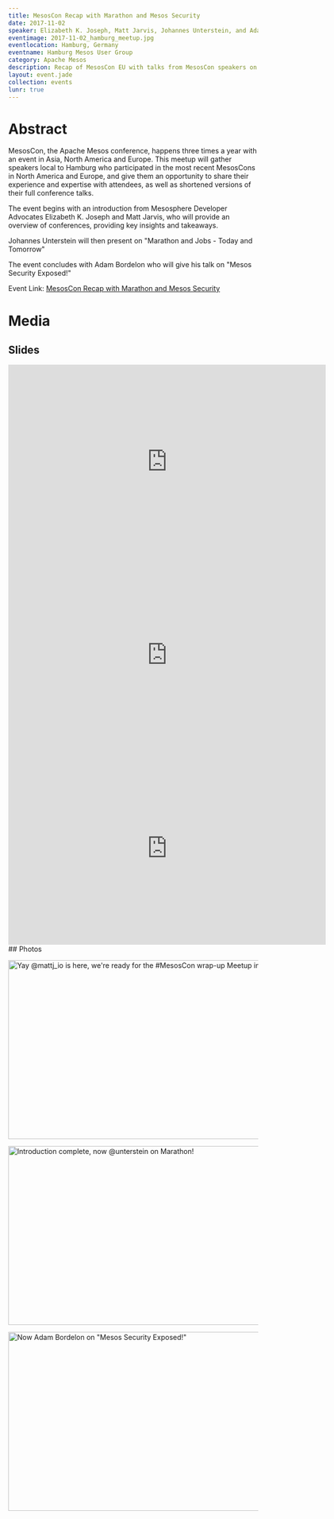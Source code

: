 ```yaml
---
title: MesosCon Recap with Marathon and Mesos Security
date: 2017-11-02
speaker: Elizabeth K. Joseph, Matt Jarvis, Johannes Unterstein, and Adam Bordelon
eventimage: 2017-11-02_hamburg_meetup.jpg
eventlocation: Hamburg, Germany
eventname: Hamburg Mesos User Group
category: Apache Mesos
description: Recap of MesosCon EU with talks from MesosCon speakers on Marathon and Mesos Security
layout: event.jade
collection: events
lunr: true
---
```


# Abstract

MesosCon, the Apache Mesos conference, happens three times a year with an event in Asia, North America and Europe. This meetup will gather speakers local to Hamburg who participated in the most recent MesosCons in North America and Europe, and give them an opportunity to share their experience and expertise with attendees, as well as shortened versions of their full conference talks.

The event begins with an introduction from Mesosphere Developer Advocates Elizabeth K. Joseph and Matt Jarvis, who will provide an overview of conferences, providing key insights and takeaways.

Johannes Unterstein will then present on "Marathon and Jobs - Today and Tomorrow"

The event concludes with Adam Bordelon who will give his talk on "Mesos Security Exposed!"

Event Link: [MesosCon Recap with Marathon and Mesos Security](https://www.meetup.com/Hamburg-Mesos-User-Group/events/244085454/)

# Media
## Slides

<iframe src="https://docs.google.com/presentation/d/1F3gT1nGAdrBezvZqzSGVHpjQJMFq5Da0fM6xVnn4UXI/embed?start=false&loop=false&delayms=3000" frameborder="0" width="640" height="389" allowfullscreen="true" mozallowfullscreen="true" webkitallowfullscreen="true"></iframe>

<iframe src="https://docs.google.com/presentation/d/1OkYuMRSaHV7xirTMzZfc1R6eh_KH-RG-VR1N9ATmh5s/embed?start=false&loop=false&delayms=3000" frameborder="0" width="640" height="389" allowfullscreen="true" mozallowfullscreen="true" webkitallowfullscreen="true"></iframe>

<iframe src="https://docs.google.com/presentation/d/1US4G5_4urIVA1hZFO1B_cjagaDcVw3uVLAAavczKn7w/embed?start=false&loop=false&delayms=3000" frameborder="0" width="640" height="389" allowfullscreen="true" mozallowfullscreen="true" webkitallowfullscreen="true"></iframe>
## Photos

<a data-flickr-embed="true"  href="https://www.flickr.com/photos/pleia2/38087382162/in/dateposted-public/" title="Yay @mattj_io is here, we&#x27;re ready for the #MesosCon wrap-up Meetup in Hamburg!"><img src="https://farm5.staticflickr.com/4543/38087382162_28e034b8e2_z.jpg" width="640" height="360" alt="Yay @mattj_io is here, we&#x27;re ready for the #MesosCon wrap-up Meetup in Hamburg!"></a><script async src="//embedr.flickr.com/assets/client-code.js" charset="utf-8"></script>

<a data-flickr-embed="true"  href="https://www.flickr.com/photos/pleia2/37410445384/in/dateposted-public/" title="Introduction complete, now @unterstein on Marathon!"><img src="https://farm5.staticflickr.com/4449/37410445384_f4dc5fd1aa_z.jpg" width="640" height="360" alt="Introduction complete, now @unterstein on Marathon!"></a><script async src="//embedr.flickr.com/assets/client-code.js" charset="utf-8"></script>

<a data-flickr-embed="true"  href="https://www.flickr.com/photos/pleia2/24268358598/in/dateposted-public/" title="Now Adam Bordelon on &quot;Mesos Security Exposed!&quot;"><img src="https://farm5.staticflickr.com/4532/24268358598_0df8efbf4d_z.jpg" width="640" height="360" alt="Now Adam Bordelon on &quot;Mesos Security Exposed!&quot;"></a><script async src="//embedr.flickr.com/assets/client-code.js" charset="utf-8"></script>
